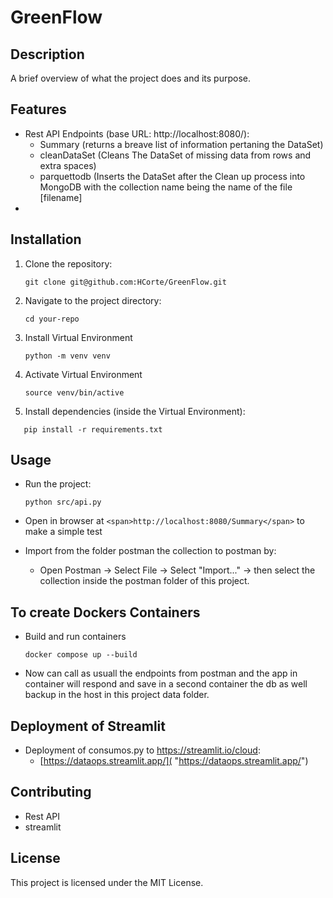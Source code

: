 # GreenFlow

## Description

A brief overview of what the project does and its purpose.

## Features

* Rest API Endpoints (base URL: http://localhost:8080/):
  * Summary (returns a breave list of information pertaning the DataSet)
  * cleanDataSet (Cleans The DataSet of missing data from rows and extra spaces)
  * parquettodb (Inserts the DataSet after the Clean up process into MongoDB with the collection name being the name of the file [filename]
* 

## Installation

1. Clone the repository:

   ```
   git clone git@github.com:HCorte/GreenFlow.git
   ```
2. Navigate to the project directory:

   ```
   cd your-repo
   ```
3. Install Virtual Environment

   ```
   python -m venv venv
   ```
4. Activate Virtual Environment

   ```
   source venv/bin/active
   ```
5. Install dependencies (inside the Virtual Environment):

```
   pip install -r requirements.txt
```

## Usage

* Run the project:

  ```
  python src/api.py
  ```
* Open in browser at `<span>http://localhost:8080/Summary</span>` to make a simple test
* Import from the folder postman the collection to postman by:

  * Open Postman -> Select File -> Select "Import..." -> then select the collection inside the postman folder of this project.

## To create Dockers Containers

* Build and run containers
  ```
  docker compose up --build
  ```
* Now can call as usuall the endpoints from postman and the app in container will respond and save in a second container the db as well backup in the host in this project data folder.

## Deployment of Streamlit

* Deployment of consumos.py to https://streamlit.io/cloud:
  * [https://dataops.streamlit.app/]( "https://dataops.streamlit.app/")

## Contributing

* Rest API
* streamlit

## License

This project is licensed under the MIT License.
